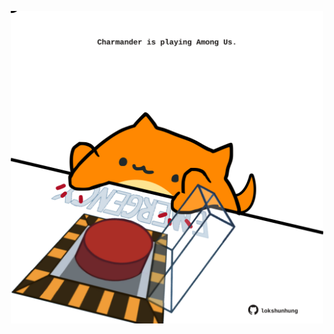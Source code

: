 <!-- built at 10/02/2023, 06:00:53 UTC -->
<p align="center">
  <img width="500" height="500" src="./ReadmeImage.svg">
</p>
